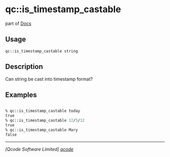 qc::is_timestamp_castable
=========================

part of [Docs](../index.md)

Usage
-----
`qc::is_timestamp_castable string`

Description
-----------
Can string be cast into timestamp format?

Examples
--------
```tcl

% qc::is_timestamp_castable today
true
% qc::is_timestamp_castable 12/5/12
true
% qc::is_timestamp_castable Mary
false
```

----------------------------------
*[Qcode Software Limited] [qcode]*

[qcode]: http://www.qcode.co.uk "Qcode Software"